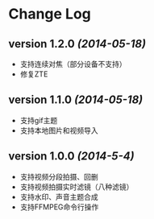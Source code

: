 Change Log
==========

version 1.2.0 *(2014-05-18)*
---------------------------

 * 支持连续对焦（部分设备不支持）
 * 修复ZTE
 
version 1.1.0 *(2014-05-18)*
---------------------------

 * 支持gif主题
 * 支持本地图片和视频导入

version 1.0.0 *(2014-5-4)*
---------------------------

 * 支持视频分段拍摄、回删
 * 支持视频拍摄实时滤镜（八种滤镜）
 * 支持水印、声音主题合成
 * 支持FFMPEG命令行操作
